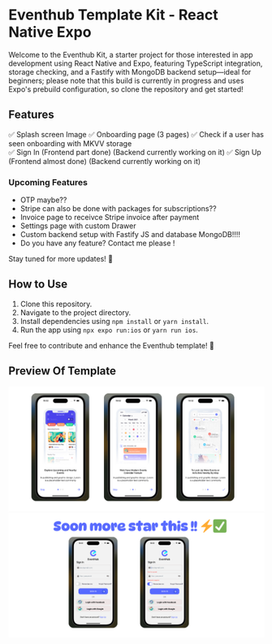 # Eventhub Template Kit - React Native Expo

Welcome to the Eventhub Kit, a starter project for those interested in app development using React Native and Expo, featuring TypeScript integration, storage checking, and a Fastify with MongoDB backend setup—ideal for beginners; please note that this build is currently in progress and uses Expo's prebuild configuration, so clone the repository and get started!

## Features

✅ Splash screen Image
✅ Onboarding page (3 pages)
✅ Check if a user has seen onboarding with MKVV storage  
✅ Sign In (Frontend part done) (Backend currently working on it)
✅ Sign Up (Frontend almost done) (Backend currently working on it)

### Upcoming Features

- OTP maybe??
- Stripe can also be done with packages for subscriptions??
- Invoice page to receivce Stripe invoice after payment
- Settings page with custom Drawer
- Custom backend setup with Fastify JS and database MongoDB!!!!
- Do you have any feature? Contact me please !

Stay tuned for more updates! 🌟

## How to Use

1. Clone this repository.
2. Navigate to the project directory.
3. Install dependencies using `npm install` or `yarn install`.
4. Run the app using `npx expo run:ios` or `yarn run ios`.

Feel free to contribute and enhance the Eventhub template! 🚀

## Preview Of Template

![Screenshot](/assets/prototypes/onboarding-preview-kit.png)
![Screenshot](/assets/prototypes/auth-preview-kit.png)
